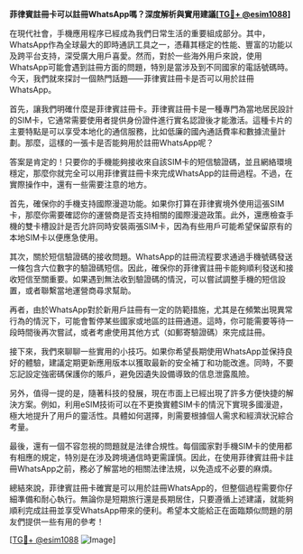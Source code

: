 **菲律賓註冊卡可以註冊WhatsApp嗎？深度解析與實用建議[[TG💪+ @esim1088](https://t.me/s/esim1088)]**

在現代社會，手機應用程序已經成為我們日常生活的重要組成部分。其中，WhatsApp作為全球最大的即時通訊工具之一，憑藉其穩定的性能、豐富的功能以及跨平台支持，深受廣大用戶喜愛。然而，對於一些海外用戶來說，使用WhatsApp可能會遇到註冊方面的問題，特別是當涉及到不同國家的電話號碼時。今天，我們就來探討一個熱門話題——菲律賓註冊卡是否可以用於註冊WhatsApp。

首先，讓我們明確什麼是菲律賓註冊卡。菲律賓註冊卡是一種專門為當地居民設計的SIM卡，它通常需要使用者提供身份證件進行實名認證後才能激活。這種卡片的主要特點是可以享受本地化的通信服務，比如低廉的國內通話費率和數據流量計劃。那麼，這樣的一張卡是否能夠用於註冊WhatsApp呢？

答案是肯定的！只要你的手機能夠接收來自該SIM卡的短信驗證碼，並且網絡環境穩定，那麼你就完全可以用菲律賓註冊卡來完成WhatsApp的註冊過程。不過，在實際操作中，還有一些需要注意的地方。

首先，確保你的手機支持國際漫遊功能。如果你打算在菲律賓境外使用這張SIM卡，那麼你需要確認你的運營商是否支持相關的國際漫遊政策。此外，還應檢查手機的雙卡槽設計是否允許同時安裝兩張SIM卡，因為有些用戶可能希望保留原有的本地SIM卡以便應急使用。

其次，關於短信驗證碼的接收問題。WhatsApp的註冊流程要求通過手機號碼發送一條包含六位數字的驗證碼短信。因此，確保你的菲律賓註冊卡能夠順利發送和接收短信至關重要。如果遇到無法收到驗證碼的情況，可以嘗試調整手機的短信設置，或者聯繫當地運營商尋求幫助。

再者，由於WhatsApp對於新用戶註冊有一定的防範措施，尤其是在頻繁出現異常行為的情況下，可能會暫停某些國家或地區的註冊通道。這時，你可能需要等待一段時間後再次嘗試，或者考慮使用其他方式（如郵寄驗證碼）來完成註冊。

接下來，我們來聊聊一些實用的小技巧。如果你希望長期使用WhatsApp並保持良好的體驗，建議定期更新應用版本以獲取最新的安全補丁和功能改進。同時，不要忘記設定強密碼保護你的賬戶，避免因遺失設備導致的信息泄露風險。

另外，值得一提的是，隨著科技的發展，現在市面上已經出現了許多方便快捷的解決方案。例如，利用eSIM技術可以在不更換實體SIM卡的情況下實現多國漫遊，極大地提升了用戶的靈活性。具體如何選擇，則需要根據個人需求和經濟狀況綜合考量。

最後，還有一個不容忽視的問題就是法律合規性。每個國家對手機SIM卡的使用都有相應的規定，特別是在涉及跨境通信時更需謹慎。因此，在使用菲律賓註冊卡註冊WhatsApp之前，務必了解當地的相關法律法規，以免造成不必要的麻煩。

總結來說，菲律賓註冊卡確實是可以用於註冊WhatsApp的，但整個過程需要你仔細準備和耐心執行。無論你是短期旅行還是長期居住，只要遵循上述建議，就能夠順利完成註冊並享受WhatsApp帶來的便利。希望本文能給正在面臨類似問題的朋友們提供一些有用的參考！

[[TG💪+ @esim1088](https://t.me/s/esim1088) ![Image](https://i.postimg.cc/4NQfJmqS/Snipaste-2025-05-13-00-14-12.png)]